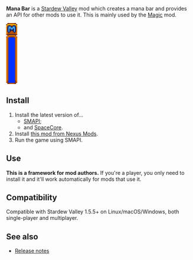 ﻿**Mana Bar** is a [Stardew Valley](http://stardewvalley.net/) mod which creates a mana bar and
provides an API for other mods to use it. This is mainly used by the
[Magic](https://www.nexusmods.com/stardewvalley/mods/2007) mod.

![](screenshot.png)

## Install
1. Install the latest version of...
   * [SMAPI](https://smapi.io);
   * and [SpaceCore](https://www.nexusmods.com/stardewvalley/mods/1348).
2. Install [this mod from Nexus Mods](http://www.nexusmods.com/stardewvalley/mods/7831).
3. Run the game using SMAPI.

## Use
**This is a framework for mod authors.** If you're a player, you only need to install it and it'll
work automatically for mods that use it.

## Compatibility
Compatible with Stardew Valley 1.5.5+ on Linux/macOS/Windows, both single-player and multiplayer.

## See also
* [Release notes](release-notes.md)
